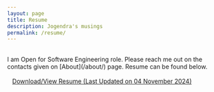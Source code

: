 ```yaml
---
layout: page
title: Resume
description: Jogendra's musings
permalink: /resume/
---
```


<br>
I am Open for Software Engineering role. Please reach me out on the contacts given on [About](/about/) page. Resume can be found below.<br><br>
<i class="fa fa-file-pdf-o" aria-hidden="true"></i>&nbsp;&nbsp; <a href="/assets/resume/jogendra_resume.pdf">Download/View Resume (Last Updated on 04 November 2024)</a>
